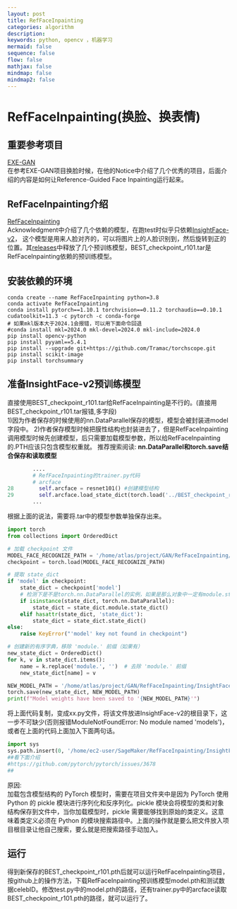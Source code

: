 ```yaml
---
layout: post
title: RefFaceInpainting
categories: algorithm
description:
keywords: python, opencv ，机器学习
mermaid: false
sequence: false
flow: false
mathjax: false
mindmap: false
mindmap2: false
---
```


# RefFaceInpainting(换脸、换表情) 

## 重要参考项目   
[EXE-GAN](https://github.com/LonglongaaaGo/EXE-GAN?tab=readme-ov-file)   
在参考EXE-GAN项目换脸时候，在他的Notice中介绍了几个优秀的项目，后面介绍的内容是如何让Reference-Guided Face Inpainting运行起来。

## RefFaceInpainting介绍
[RefFaceInpainting](https://github.com/WuyangLuo/RefFaceInpainting)  
Acknowledgment中介绍了几个依赖的模型，在跑test时似乎只依赖[InsightFace-v2](https://github.com/foamliu/InsightFace-v2)， 这个模型是用来人脸对齐的，可以将图片上的人脸识别到，然后旋转到正的位置。其[releases](https://github.com/foamliu/InsightFace-v2/releases)中释放了几个预训练模型，BEST_checkpoint_r101.tar是RefFaceInpainting依赖的预训练模型。  

## 安装依赖的环境
```shell
conda create --name RefFaceInpainting python=3.8
conda activate RefFaceInpainting 
conda install pytorch==1.10.1 torchvision==0.11.2 torchaudio==0.10.1 cudatoolkit=11.3 -c pytorch -c conda-forge 
# 如果mkl版本大于2024.1会报错，可以用下面命令回退
#conda install mkl=2024.0 mkl-devel=2024.0 mkl-include=2024.0
pip install opencv-python 
pip install pyyaml==5.4.1 
pip install --upgrade git+https://github.com/Tramac/torchscope.git 
pip install scikit-image 
pip install torchsummary 
```

## 准备InsightFace-v2预训练模型  
直接使用BEST_checkpoint_r101.tar给RefFaceInpainting是不行的。(直接用BEST_checkpoint_r101.tar报错,多字段)  
1)因为作者保存的时候使用的nn.DataParallel保存的模型，模型会被封装进model字段中。
2)作者保存模型时候把膜性结构也封装进去了，但是RefFaceInpainting调用模型时候先创建模型，后只需要加载模型参数，所以给RefFaceInpainting的.PTH应该只包含模型权重就。
推荐搜索阅读:
**nn.DataParallel和torch.save结合保存和读取模型**
```python
        ....
        # RefFaceInpainting的trainer.py代码
        # arcface
28        self.arcface = resnet101() #创建模型结构
29        self.arcface.load_state_dict(torch.load('../BEST_checkpoint_r101.pth')) #只加载模型权重
        ...
```  
根据上面的说法，需要将.tar中的模型参数单独保存出来。
```python
import torch
from collections import OrderedDict

# 加载 checkpoint 文件
MODEL_FACE_RECOGNIZE_PATH = '/home/atlas/project/GAN/RefFaceInpainting/InsightFace-v2-1.0/BEST_checkpoint_r101.tar'
checkpoint = torch.load(MODEL_FACE_RECOGNIZE_PATH)

# 提取 state_dict
if 'model' in checkpoint:
    state_dict = checkpoint['model']
    # 检测下是不是torch.nn.DataParallel的实例，如果是那么对象中一定有module.state_dict()这样就可以提取到权重参数了
    if isinstance(state_dict, torch.nn.DataParallel):
        state_dict = state_dict.module.state_dict()
    elif hasattr(state_dict, 'state_dict'):
        state_dict = state_dict.state_dict()
else:
    raise KeyError("'model' key not found in checkpoint")

# 创建新的有序字典，移除 'module.' 前缀（如果有）
new_state_dict = OrderedDict()
for k, v in state_dict.items():
    name = k.replace('module.', '')  # 去除 'module.' 前缀
    new_state_dict[name] = v

NEW_MODEL_PATH = '/home/atlas/project/GAN/RefFaceInpainting/InsightFace-v2-1.0/BEST_checkpoint_r101.pth'
torch.save(new_state_dict, NEW_MODEL_PATH)
print(f"Model weights have been saved to '{NEW_MODEL_PATH}'")
```
将上面代码复制，变成xx.py文件，将该文件放进InsightFace-v2的根目录下，这一步不可缺少(否则报错ModuleNotFoundError: No module named 'models')，或者在上面的代码上面加入下面两句话。
```python
import sys
sys.path.insert(0, '/home/ec2-user/SageMaker/RefFaceInpainting/InsightFace-v2')
##看下面介绍
#https://github.com/pytorch/pytorch/issues/3678
##
```
原因:  
加载包含模型结构的 PyTorch 模型时，需要在项目文件夹中是因为 PyTorch 使用 Python 的 pickle 模块进行序列化和反序列化。pickle 模块会将模型的类和对象结构保存到文件中，当你加载模型时，pickle 需要能够找到原始的类定义。这意味着类定义必须在 Python 的模块搜索路径中。上面的操作就是要么把文件放入项目根目录让他自己搜索，要么就是把搜索路径手动加入。  

## 运行
得到新保存的BEST_checkpoint_r101.pth后就可以运行RefFaceInpainting项目，按github上的操作方法，下载RefFaceInpainting预训练模型model.pth和测试数据celebID。修改test.py中的model.pth的路径，还有trainer.py中的arcface读取BEST_checkpoint_r101.pth的路径，就可以运行了。

